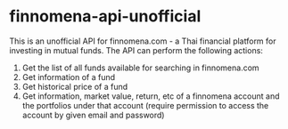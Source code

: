 # finnomena-api-unofficial

This is an unofficial API for finnomena.com - a Thai financial platform for investing in mutual funds. The API can perform the following actions:

1. Get the list of all funds available for searching in finnomena.com
2. Get information of a fund
3. Get historical price of a fund
4. Get information, market value, return, etc of a finnomena account and the portfolios under that account (require permission to access the account by given email and password)